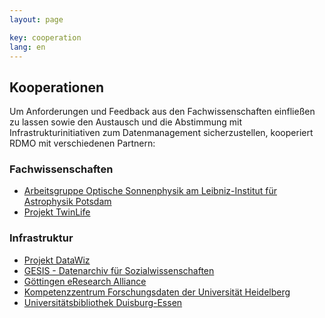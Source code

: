 ```yaml
---
layout: page

key: cooperation
lang: en
---
```


Kooperationen
-------------

Um Anforderungen und Feedback aus den Fachwissenschaften einfließen zu lassen sowie den Austausch und die Abstimmung mit Infrastrukturinitiativen zum Datenmanagement sicherzustellen, kooperiert RDMO mit verschiedenen Partnern:

### Fachwissenschaften

* [Arbeitsgruppe Optische Sonnenphysik am Leibniz-Institut für Astrophysik Potsdam](http://www.aip.de/de/forschung/forschungsschwerpunkt-kmf/cosmic-magnetic-fields/sonnenphysik/optische-sonnenphysik)
* [Projekt TwinLife](http://www.twin-life.de/de)

### Infrastruktur

* [Projekt DataWiz](http://www.zpid.de/index.php?wahl=forschung&uwahl=informationstechnologie&uuwahl=DataWiz)
* [GESIS - Datenarchiv für Sozialwissenschaften](http://www.gesis.org/home/)
* [Göttingen eResearch Alliance](http://www.eresearch.uni-goettingen.de/)
* [Kompetenzzentrum Forschungsdaten der Universität Heidelberg](http://data.uni-heidelberg.de/)
* [Universitätsbibliothek Duisburg-Essen](https://www.uni-due.de/ub/index.php)
